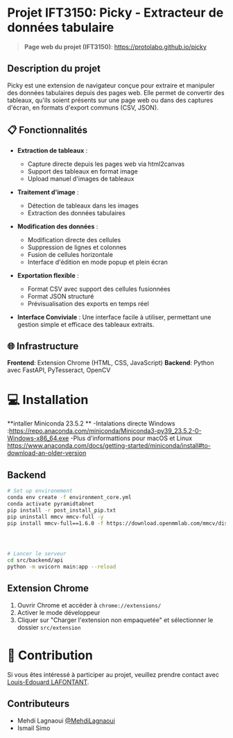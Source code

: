 # Projet IFT3150: Picky - Extracteur de données tabulaire

> **Page web du projet (IFT3150)**: https://protolabo.github.io/picky

## Description du projet 

Picky est une extension de navigateur conçue pour extraire et manipuler des données tabulaires depuis des pages web. Elle permet de convertir des tableaux, qu'ils soient présents sur une page web ou dans des captures d'écran, en formats d'export communs (CSV, JSON).

## 📋 Fonctionnalités

- **Extraction de tableaux** : 
  - Capture directe depuis les pages web via html2canvas
  - Support des tableaux en format image
  - Upload manuel d'images de tableaux 
- **Traitement d'image** : 
  - Détection de tableaux dans les images
  - Extraction des données tabulaires
- **Modification des données** : 
  - Modification directe des cellules
  - Suppression de lignes et colonnes
  - Fusion de cellules horizontale
  - Interface d'édition en mode popup et plein écran
- **Exportation flexible** :
  - Format CSV avec support des cellules fusionnées
  - Format JSON structuré
  - Prévisualisation des exports en temps réel

- **Interface Conviviale** : Une interface facile à utiliser, permettant une gestion simple et efficace des tableaux extraits.

## 🌐 Infrastructure

**Frontend**: Extension Chrome (HTML, CSS, JavaScript)
**Backend**: Python avec FastAPI, PyTesseract, OpenCV

# 💻 Installation
**intaller Miniconda 23.5.2 **
-Intalations directe Windows :https://repo.anaconda.com/miniconda/Miniconda3-py39_23.5.2-0-Windows-x86_64.exe
-Plus d'informattions pour macOS et Linux https://www.anaconda.com/docs/getting-started/miniconda/install#to-download-an-older-version
## Backend

```bash
# Set up environement 
conda env create -f environment_core.yml
conda activate pyramidtabnet
pip install -r post_install_pip.txt
pip uninstall mmcv mmcv-full -y
pip install mmcv-full==1.6.0 -f https://download.openmmlab.com/mmcv/dist/cu113/torch1.11/index.html




# Lancer le serveur
cd src/backend/api
python -m uvicorn main:app --reload

```
## Extension Chrome

1. Ouvrir Chrome et accéder à `chrome://extensions/`
2. Activer le mode développeur
3. Cliquer sur "Charger l'extension non empaquetée" et sélectionner le dossier `src/extension`

# 🌟 Contribution

Si vous êtes intéressé à participer au projet, veuillez prendre contact avec [Louis-Edouard LAFONTANT](mailto:louis.edouard.lafontant@umontreal.ca).

## Contributeurs

- Mehdi Lagnaoui [@MehdiLagnaoui](https://github.com/MehdiLagnaoui)
- Ismail Simo 
